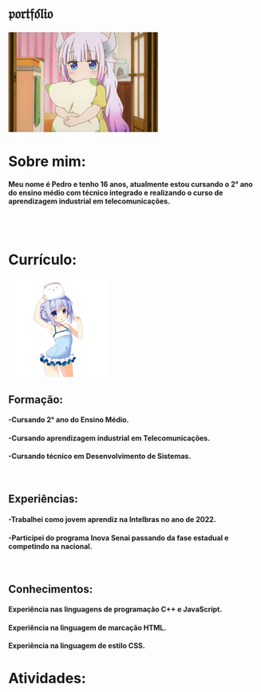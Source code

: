 #  𝔭𝔬𝔯𝔱𝔣𝔬́𝔩𝔦𝔬 

<img src="Imagens/lolizin(3).png"> 
<br>

# Sobre mim:

#### Meu nome é Pedro e tenho 16 anos, atualmente estou cursando o 2° ano do ensino médio com técnico integrado e realizando o curso de aprendizagem industrial em telecomunicações. 

<br>
<br>

# Currículo:
<img src="Imagens/lolizin_2.png"> 

## Formação:
#### -Cursando 2° ano do Ensino Médio.
#### -Cursando aprendizagem industrial em Telecomunicações.
#### -Cursando técnico em Desenvolvimento de Sistemas.
<br>

## Experiências:
#### -Trabalhei como jovem aprendiz na Intelbras no ano de 2022.
#### -Participei do programa Inova Senai passando da fase estadual e competindo na nacional.
<br>

## Conhecimentos:
#### Experiência nas linguagens de programação C++ e JavaScript.
#### Experiência na linguagem de marcação HTML.
#### Experiência na linguagem de estilo CSS.

# Atividades:
### 
###
###
